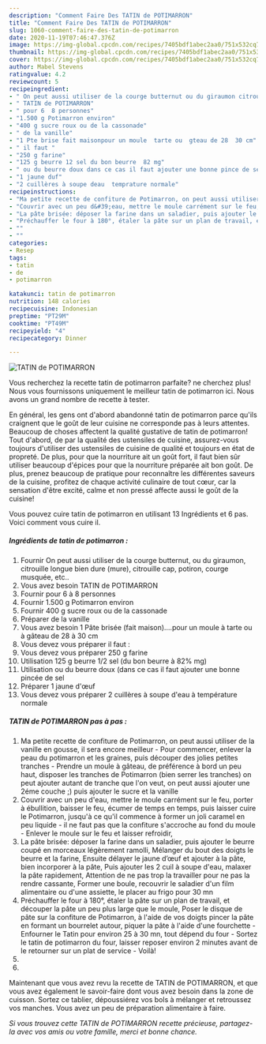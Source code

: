 ```yaml
---
description: "Comment Faire Des TATIN de POTIMARRON"
title: "Comment Faire Des TATIN de POTIMARRON"
slug: 1060-comment-faire-des-tatin-de-potimarron
date: 2020-11-19T07:46:47.376Z
image: https://img-global.cpcdn.com/recipes/7405bdf1abec2aa0/751x532cq70/tatin-de-potimarron-photo-principale-de-la-recette.jpg
thumbnail: https://img-global.cpcdn.com/recipes/7405bdf1abec2aa0/751x532cq70/tatin-de-potimarron-photo-principale-de-la-recette.jpg
cover: https://img-global.cpcdn.com/recipes/7405bdf1abec2aa0/751x532cq70/tatin-de-potimarron-photo-principale-de-la-recette.jpg
author: Mabel Stevens
ratingvalue: 4.2
reviewcount: 5
recipeingredient:
- " On peut aussi utiliser de la courge butternut ou du giraumon citrouille longue bien dure mure citrouille cap potiron courge musque etc"
- " TATIN de POTIMARRON"
- " pour 6  8 personnes"
- "1.500 g Potimarron environ"
- "400 g sucre roux ou de la cassonade"
- " de la vanille"
- "1 Pte brise fait maisonpour un moule  tarte ou  gteau de 28  30 cm"
- " il faut "
- "250 g farine"
- "125 g beurre 12 sel du bon beurre  82 mg"
- " ou du beurre doux dans ce cas il faut ajouter une bonne pince de sel"
- "1 jaune duf"
- "2 cuillères à soupe deau  temprature normale"
recipeinstructions:
- "Ma petite recette de confiture de Potimarron, on peut aussi utiliser de la vanille en gousse, il sera encore meilleur Pour commencer, enlever la peau du potimarron et les graines, puis découper des jolies petites tranches  Prendre un moule à gâteau, de préférence à bord un peu haut, disposer les tranches de Potimarron (bien serrer les tranches) on peut ajouter autant de tranche que l&#39;on veut, on peut aussi ajouter une 2éme couche ;) puis ajouter le sucre et la vanille"
- "Couvrir avec un peu d&#39;eau, mettre le moule carrément sur le feu, porter à ébullition, baisser le feu, écumer de temps en temps, puis laisser cuire le Potimarron, jusqu&#39;à ce qu&#39;il commence à former un joli caramel en peu liquide il ne faut pas que la confiture s&#39;accroche au fond du moule Enlever le moule sur le feu et laisser refroidir,"
- "La pâte brisée: déposer la farine dans un saladier, puis ajouter le beurre coupé en morceaux légèrement ramolli, Mélanger du bout des doigts le beurre et la farine, Ensuite délayer le jaune d’œuf et ajouter à la pâte, bien incorporer à la pâte, Puis ajouter les 2 cuil à soupe d&#39;eau, malaxer la pâte rapidement, Attention de ne pas trop la travailler pour ne pas la rendre cassante, Former une boule, recouvrir le saladier d&#39;un film alimentaire ou d&#39;une assiette, le placer au frigo pour 30 mn"
- "Préchauffer le four à 180°, étaler la pâte sur un plan de travail, et découper la pâte un peu plus large que le moule, Poser le disque de pâte sur la confiture de Potimarron, à l&#39;aide de vos doigts pincer la pâte en formant un bourrelet autour, piquer la pâte à l&#39;aide d&#39;une fourchette  Enfourner le Tatin pour environ 25 à 30 mn, tout dépend du four  Sortez le tatin de potimarron du four, laisser reposer environ 2 minutes avant de le retourner sur un plat de service  Voilà!"
- ""
- ""
categories:
- Resep
tags:
- tatin
- de
- potimarron

katakunci: tatin de potimarron 
nutrition: 148 calories
recipecuisine: Indonesian
preptime: "PT29M"
cooktime: "PT49M"
recipeyield: "4"
recipecategory: Dinner

---
```



![TATIN de POTIMARRON](https://img-global.cpcdn.com/recipes/7405bdf1abec2aa0/751x532cq70/tatin-de-potimarron-photo-principale-de-la-recette.jpg)

Vous recherchez la recette tatin de potimarron parfaite? ne cherchez plus! Nous vous fournissons uniquement le meilleur tatin de potimarron ici. Nous avons un grand nombre de recette à tester.

En général, les gens ont d'abord abandonné tatin de potimarron parce qu'ils craignent que le goût de leur cuisine ne corresponde pas à leurs attentes. Beaucoup de choses affectent la qualité gustative de tatin de potimarron! Tout d'abord, de par la qualité des ustensiles de cuisine, assurez-vous toujours d'utiliser des ustensiles de cuisine de qualité et toujours en état de propreté. De plus, pour que la nourriture ait un goût fort, il faut bien sûr utiliser beaucoup d'épices pour que la nourriture préparée ait bon goût. De plus, prenez beaucoup de pratique pour reconnaître les différentes saveurs de la cuisine, profitez de chaque activité culinaire de tout cœur, car la sensation d'être excité, calme et non pressé affecte aussi le goût de la cuisine!

<!--inarticleads1-->

Vous pouvez cuire tatin de potimarron en utilisant 13 Ingrédients et 6 pas. Voici comment vous cuire il.

##### Ingrédients de tatin de potimarron :

1. Fournir  On peut aussi utiliser de la courge butternut, ou du giraumon, citrouille longue bien dure (mure), citrouille cap, potiron, courge musquée, etc..
1. Vous avez besoin  TATIN de POTIMARRON
1. Fournir  pour 6 à 8 personnes
1. Fournir 1.500 g Potimarron environ
1. Fournir 400 g sucre roux ou de la cassonade
1. Préparer  de la vanille
1. Vous avez besoin 1 Pâte brisée (fait maison)....pour un moule à tarte ou à gâteau de 28 à 30 cm
1. Vous devez vous préparer  il faut :
1. Vous devez vous préparer 250 g farine
1. Utilisation 125 g beurre 1/2 sel (du bon beurre à 82% mg)
1. Utilisation  ou du beurre doux (dans ce cas il faut ajouter une bonne pincée de sel
1. Préparer 1 jaune d&#39;œuf
1. Vous devez vous préparer 2 cuillères à soupe d&#39;eau à température normale




<!--inarticleads2-->

##### TATIN de POTIMARRON pas à pas :

1. Ma petite recette de confiture de Potimarron, on peut aussi utiliser de la vanille en gousse, il sera encore meilleur - Pour commencer, enlever la peau du potimarron et les graines, puis découper des jolies petites tranches  - Prendre un moule à gâteau, de préférence à bord un peu haut, disposer les tranches de Potimarron (bien serrer les tranches) on peut ajouter autant de tranche que l&#39;on veut, on peut aussi ajouter une 2éme couche ;) puis ajouter le sucre et la vanille
1. Couvrir avec un peu d&#39;eau, mettre le moule carrément sur le feu, porter à ébullition, baisser le feu, écumer de temps en temps, puis laisser cuire le Potimarron, jusqu&#39;à ce qu&#39;il commence à former un joli caramel en peu liquide - il ne faut pas que la confiture s&#39;accroche au fond du moule - Enlever le moule sur le feu et laisser refroidir,
1. La pâte brisée: déposer la farine dans un saladier, puis ajouter le beurre coupé en morceaux légèrement ramolli, Mélanger du bout des doigts le beurre et la farine, Ensuite délayer le jaune d’œuf et ajouter à la pâte, bien incorporer à la pâte, Puis ajouter les 2 cuil à soupe d&#39;eau, malaxer la pâte rapidement, Attention de ne pas trop la travailler pour ne pas la rendre cassante, Former une boule, recouvrir le saladier d&#39;un film alimentaire ou d&#39;une assiette, le placer au frigo pour 30 mn
1. Préchauffer le four à 180°, étaler la pâte sur un plan de travail, et découper la pâte un peu plus large que le moule, Poser le disque de pâte sur la confiture de Potimarron, à l&#39;aide de vos doigts pincer la pâte en formant un bourrelet autour, piquer la pâte à l&#39;aide d&#39;une fourchette  - Enfourner le Tatin pour environ 25 à 30 mn, tout dépend du four  - Sortez le tatin de potimarron du four, laisser reposer environ 2 minutes avant de le retourner sur un plat de service  - Voilà!
1. 
1. 




<!--inarticleads1-->

<p>
Maintenant que vous avez revu la recette de TATIN de POTIMARRON, et que vous avez également le savoir-faire dont vous avez besoin dans la zone de cuisson. Sortez ce tablier, dépoussiérez vos bols à mélanger et retroussez vos manches. Vous avez un peu de préparation alimentaire à faire.
</p>

<p>
<i>Si vous trouvez cette TATIN de POTIMARRON recette précieuse, partagez-la avec vos amis ou votre famille, merci et bonne chance.</i>
</p>
